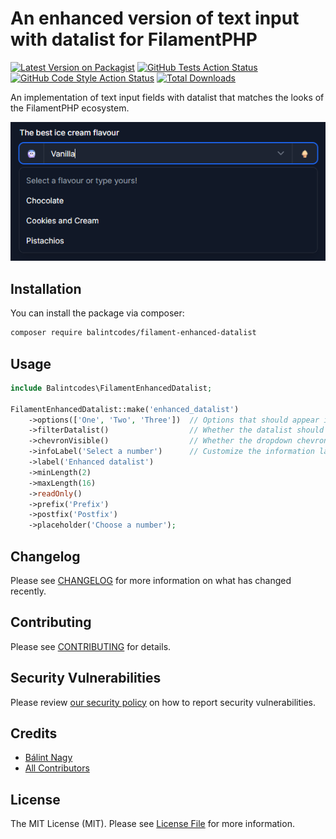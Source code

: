 # An enhanced version of text input with datalist for FilamentPHP

[![Latest Version on Packagist](https://img.shields.io/packagist/v/balintcodes/filament-enhanced-datalist.svg?style=flat-square)](https://packagist.org/packages/balintcodes/filament-enhanced-datalist)
[![GitHub Tests Action Status](https://img.shields.io/github/actions/workflow/status/balintcodes/filament-enhanced-datalist/run-tests.yml?branch=main&label=tests&style=flat-square)](https://github.com/balintcodes/filament-enhanced-datalist/actions?query=workflow%3Arun-tests+branch%3Amain)
[![GitHub Code Style Action Status](https://img.shields.io/github/actions/workflow/status/balintcodes/filament-enhanced-datalist/fix-php-code-styling.yml?branch=main&label=code%20style&style=flat-square)](https://github.com/balintcodes/filament-enhanced-datalist/actions?query=workflow%3A"Fix+PHP+code+styling"+branch%3Amain)
[![Total Downloads](https://img.shields.io/packagist/dt/balintcodes/filament-enhanced-datalist.svg?style=flat-square)](https://packagist.org/packages/balintcodes/filament-enhanced-datalist)

An implementation of text input fields with datalist that matches the looks of the FilamentPHP ecosystem.

![example.png](.github/assets/example.png)

## Installation

You can install the package via composer:

```bash
composer require balintcodes/filament-enhanced-datalist
```

## Usage

```php
include Balintcodes\FilamentEnhancedDatalist;

FilamentEnhancedDatalist::make('enhanced_datalist')
    ->options(['One', 'Two', 'Three'])  // Options that should appear in the datalist (array)
    ->filterDatalist()                  // Whether the datalist should be filtered during typing (bool)
    ->chevronVisible()                  // Whether the dropdown chevron should be visible (bool)
    ->infoLabel('Select a number')      // Customize the information label on the top of the datalist (string)
    ->label('Enhanced datalist')        
    ->minLength(2)
    ->maxLength(16)
    ->readOnly()
    ->prefix('Prefix')
    ->postfix('Postfix')
    ->placeholder('Choose a number');
```

## Changelog

Please see [CHANGELOG](CHANGELOG.md) for more information on what has changed recently.

## Contributing

Please see [CONTRIBUTING](.github/CONTRIBUTING.md) for details.

## Security Vulnerabilities

Please review [our security policy](../../security/policy) on how to report security vulnerabilities.

## Credits

- [Bálint Nagy](https://github.com/balintcodes)
- [All Contributors](../../contributors)

## License

The MIT License (MIT). Please see [License File](LICENSE.md) for more information.
